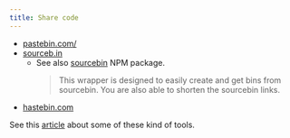```yaml
---
title: Share code
---
```


<!-- Move to Learn to Code as this is more Resources. Also relates to codepens. -->

- [pastebin.com/](https://pastebin.com/)
- [sourceb.in](https://sourceb.in)
    - See also [sourcebin](https://www.npmjs.com/package/sourcebin) NPM package.
        > This wrapper is designed to easily create and get bins from sourcebin. You are also able to shorten the sourcebin links.
- [hastebin.com](https://hastebin.com)

See this [article](https://www.makeuseof.com/tag/4-alternatives-that-may-be-better-than-pastebin/) about some of these kind of tools.
